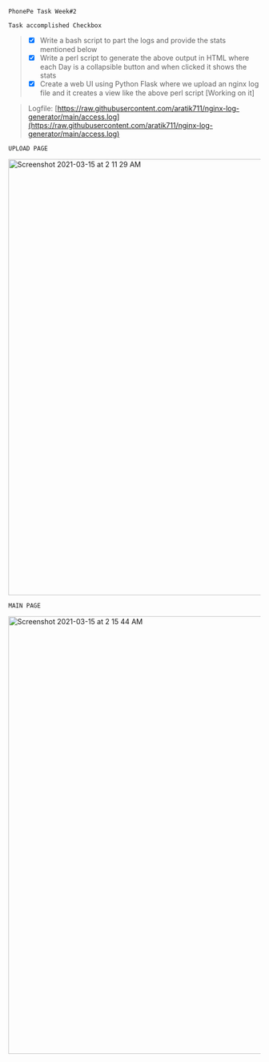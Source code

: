 
```
PhonePe Task Week#2
```
```
Task accomplished Checkbox
```
>- [x] Write a bash script to part the logs and provide the stats mentioned below
>- [x] Write a perl script to generate the above output in HTML where each Day is a collapsible button and when clicked it shows the stats
>- [x] Create a web UI using Python Flask where we upload an nginx log file and it creates a view like the above perl script [Working on it]

>Logfile:
>[https://raw.githubusercontent.com/aratik711/nginx-log-generator/main/access.log](https://raw.githubusercontent.com/aratik711/nginx-log-generator/main/access.log)

```
UPLOAD PAGE
```
<img width="872" alt="Screenshot 2021-03-15 at 2 11 29 AM" src="https://user-images.githubusercontent.com/30120666/111083524-0a262e00-8534-11eb-94e0-be14a6a0186a.png">

```
MAIN PAGE
```
<img width="875" alt="Screenshot 2021-03-15 at 2 15 44 AM" src="https://user-images.githubusercontent.com/30120666/111083636-802a9500-8534-11eb-8d1c-132fbdd2bac3.png">

